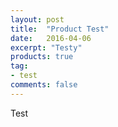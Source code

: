 ```yaml
---
layout: post
title:  "Product Test"
date:   2016-04-06
excerpt: "Testy"
products: true
tag:
- test
comments: false
---
```

Test

